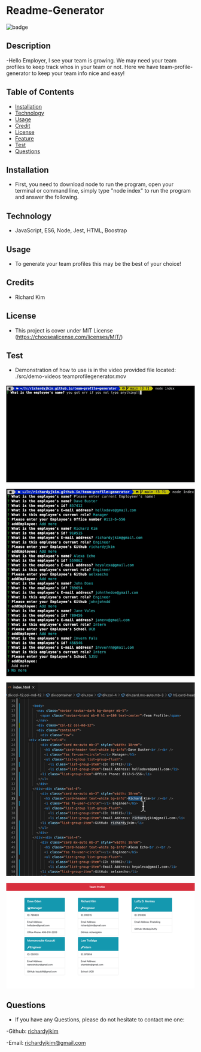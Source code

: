 
  # Readme-Generator

  ![badge](https://img.shields.io/badge/license-MIT-brightgreen)<br />
  ## Description 

  -Hello Employer, I see your team is growing. We may need your team profiles to keep track whos in your team or not. Here we have team-profile-generator to keep your team info nice and easy!

  ## Table of Contents
  
  - [Installation](#installation)
  - [Technology](#technology)
  - [Usage](#usage)
  - [Credit](#credit)
  - [License](#license)
  - [Feature](#feature)
  - [Test](#test)
  - [Questions](#questions)

  ## Installation

  - First, you need to download node to run the program, open your terminal or command line, simply type "node index" to run the program and answer the following. 

  ## Technology
  - JavaScript, ES6, Node, Jest, HTML, Boostrap

  ## Usage 

  - To generate your team profiles this may be the best of your choice!

  ## Credits

  - Richard Kim


  ## License

  - This project is cover under MIT License (https://choosealicense.com/licenses/MIT/)

  

  ## Test 
 
  - Demonstration of how to use is in the video provided 
  file located: ./src/demo-videos teamprofilegenerator.mov

  ![alt text](./src/ss1.png) 
  
  ![alt text](./src/ss2.png)

  ![alt text](./src/ss3.png) 
  
  ![alt text](./src/ss4.png)


  

  ## Questions
  
  - If you have any Questions, please do not hesitate to contact me one: 
  
   -Github: [richardyjkim](https://github.com/richardyjkim)
  
   -Email: richardyjkim@gmail.com
  
